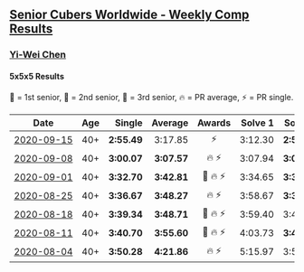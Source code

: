 <style>table {white-space: nowrap;}</style>

## [Senior Cubers Worldwide - Weekly Comp Results](/scw-comp/results/)
### [Yi-Wei Chen](README.md)
#### 5x5x5 Results

<span style="white-space: nowrap;">🥇 = 1st senior</span>, <span style="white-space: nowrap;">🥈 = 2nd senior</span>, <span style="white-space: nowrap;">🥉 = 3rd senior</span>, <span style="white-space: nowrap;">🔥 = PR average</span>, <span style="white-space: nowrap;">⚡ = PR single</span>.

| Date | Age | Single | Average | Awards | Solve 1 | Solve 2 | Solve 3 | Solve 4 | Solve 5 | Video |
| :--: | :--: | --: | --: | :--: | --: | --: | --: | --: | --: | :-- |
| [2020-09-15](../../results/2020-09-15/555.md) | 40+ | **2:55.49** | 3:17.85 | ⚡ | 3:12.30 | **2:55.49** | 3:45.77 | DNS | DNS | [Desktop](https://www.facebook.com/events/655903882008117/permalink/657257788539393) / [Mobile](https://m.facebook.com/events/655903882008117?view=permalink&id=657257788539393) |
| [2020-09-08](../../results/2020-09-08/555.md) | 40+ | **3:00.07** | **3:07.57** | 🔥 ⚡ | 3:07.94 | **3:00.07** | 3:14.69 | DNS | DNS | [Desktop](https://www.facebook.com/events/342884623427933/permalink/346613599721702) / [Mobile](https://m.facebook.com/events/342884623427933?view=permalink&id=346613599721702) |
| [2020-09-01](../../results/2020-09-01/555.md) | 40+ | **3:32.70** | **3:42.81** | 🥈 🔥 ⚡ | 3:34.65 | **3:32.70** | 4:01.07 | DNS | DNS | [Desktop](https://www.facebook.com/events/987180995036806/permalink/987838534971052) / [Mobile](https://m.facebook.com/events/987180995036806?view=permalink&id=987838534971052) |
| [2020-08-25](../../results/2020-08-25/555.md) | 40+ | **3:36.67** | **3:48.27** | 🔥 ⚡ | 3:58.67 | **3:36.67** | 3:49.47 | DNS | DNS | [Desktop](https://www.facebook.com/events/375269430142971/permalink/376590506677530) / [Mobile](https://m.facebook.com/events/375269430142971?view=permalink&id=376590506677530) |
| [2020-08-18](../../results/2020-08-18/555.md) | 40+ | **3:39.34** | **3:48.71** | 🥉 🔥 ⚡ | 3:59.40 | 3:47.38 | **3:39.34** | DNS | DNS | [Desktop](https://www.facebook.com/events/3231806576868309/permalink/3247873181928315) / [Mobile](https://m.facebook.com/events/3231806576868309?view=permalink&id=3247873181928315) |
| [2020-08-11](../../results/2020-08-11/555.md) | 40+ | **3:40.70** | **3:55.60** | 🥉 🔥 ⚡ | 4:03.73 | **3:40.70** | 4:02.37 | DNS | DNS | [Desktop](https://www.facebook.com/events/1112228215845470/permalink/1116151742119784) / [Mobile](https://m.facebook.com/events/1112228215845470?view=permalink&id=1116151742119784) |
| [2020-08-04](../../results/2020-08-04/555.md) | 40+ | **3:50.28** | **4:21.86** | 🔥 ⚡ | 5:15.97 | 3:59.33 | **3:50.28** | DNS | DNS | [Desktop](https://www.facebook.com/events/770016233779888/permalink/773987143382797) / [Mobile](https://m.facebook.com/events/770016233779888?view=permalink&id=773987143382797) |


<!-- Global site tag (gtag.js) - Google Analytics -->
<script async src="https://www.googletagmanager.com/gtag/js?id=UA-86348435-3"></script>
<script>window.dataLayer = window.dataLayer || []; function gtag() {dataLayer.push(arguments);} gtag('js', new Date()); gtag('config', 'UA-86348435-3');</script>
